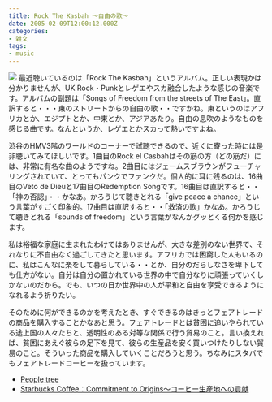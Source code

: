 ```yaml
---
title: Rock The Kasbah 〜自由の歌〜
date: 2005-02-09T12:00:12.000Z
categories:
- 雑文
tags:
- music
---
```

![](/blog//assets/i/cd/rock_the_kasbah.jpg) 最近聴いているのは「Rock The Kasbah」というアルバム。正しい表現かは分かりませんが、UK Rock・Punkとレゲエやスカ融合したような感じの音楽です。アルバムの副題は「Songs of Freedom from the streets of The East」。直訳すると・・・東のストリートからの自由の歌・・ですかね。東というのはアフリカとか、エジプトとか、中東とか、アジアあたり。自由の息吹のようなものを感じる曲です。なんというか、レゲエとかスカって熱いですよね。

渋谷のHMV3階のワールドのコーナーで試聴できるので、近くに寄った時には是非聴いてみてほしいです。1曲目のRock el Casbahはその筋の方（どの筋だ）には、非常に有名な曲のようですね。2曲目にはジェームスブラウンがフューチャリングされていて、とってもパンクでファンクだ。個人的に耳に残るのは、16曲目のVeto de Dieuと17曲目のRedemption Songです。16曲目は直訳すると・・「神の否認」・・かなあ。かろうじて聴きとれる「give peace a chance」という言葉がすごく印象的。17曲目は直訳すると・・「救済の歌」かなあ。かろうじて聴きとれる「sounds of freedom」という言葉がなんかグッとくる何かを感じます。
<!-- more -->
私は裕福な家庭に生まれたわけではありませんが、大きな差別のない世界で、それなりに不自由なく過ごしてきたと思います。アフリカでは困窮した人もいるのに、私はこんなに楽をして暮らしている・・とか、自分のだらしなさを卑下しても仕方がない。自分は自分の置かれている世界の中で自分なりに頑張っていくしかないのだから。でも、いつの日か世界中の人が平和と自由を享受できるようになれるよう祈りたい。

そのために何ができるのかを考えたとき、すぐできるのはきっとフェアトレードの商品を購入することかなあと思う。フェアトレードとは貧困に追いやられている途上国の人々たちと、透明性のある対等な関係で行う貿易のこと。言い換えれば、貧困にあえぐ彼らの足下を見て、彼らの生産品を安く買いつけたりしない貿易のこと。そういった商品を購入していくことだろうと思う。ちなみにスタバでもフェアトレードコーヒーを扱っています。

*   [People tree](http://www.peopletree.co.jp/)
*   [Starbucks Coffee：Commitment to Origins〜コーヒー生産地への貢献](http://www.starbucks.co.jp/ja/company_cto_02.htm)